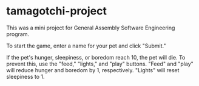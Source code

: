# tamagotchi-project

This was a mini project for General Assembly Software Engineering program.

To start the game, enter a name for your pet and click "Submit."

If the pet's hunger, sleepiness, or boredom reach 10, the pet will die. To prevent this, use the "feed," "lights," and "play" buttons. "Feed" and "play" will reduce hunger and boredom by 1, respectively. "Lights" will reset sleepiness to 1.
